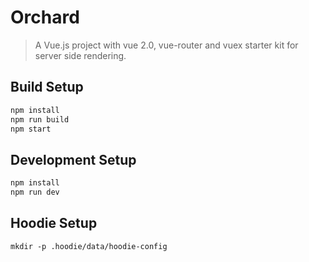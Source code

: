 # Orchard

> A Vue.js project with vue 2.0, vue-router and vuex starter kit for server side rendering.

## Build Setup

``` bash
npm install
npm run build
npm start
```

## Development Setup

```bash
npm install
npm run dev
```

## Hoodie Setup
``` mkdir -p .hoodie/data/hoodie-config ```
